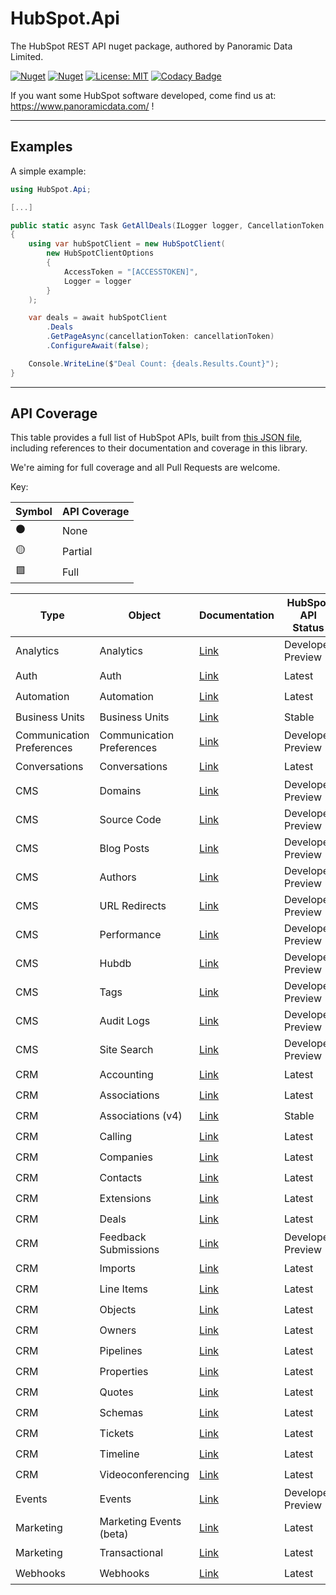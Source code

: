 # HubSpot.Api

The HubSpot REST API nuget package, authored by Panoramic Data Limited.

[![Nuget](https://img.shields.io/nuget/v/HubSpot.Api)](https://www.nuget.org/packages/HubSpot.Api/)
[![Nuget](https://img.shields.io/nuget/dt/HubSpot.Api)](https://www.nuget.org/packages/HubSpot.Api/)
[![License: MIT](https://img.shields.io/badge/License-MIT-yellow.svg)](https://opensource.org/licenses/MIT)
[![Codacy Badge](https://app.codacy.com/project/badge/Grade/59bb860a1129452d8211893953ec056f)](https://app.codacy.com/gh/panoramicdata/HubSpot.Api/dashboard?utm_source=github.com&amp;utm_medium=referral&amp;utm_content=panoramicdata/HubSpot.Api&amp;utm_campaign=Badge_grade)

If you want some HubSpot software developed, come find us at: https://www.panoramicdata.com/ !

---
## Examples

A simple example:

```c#
using HubSpot.Api;

[...]

public static async Task GetAllDeals(ILogger logger, CancellationToken cancellationToken)
{
	using var hubSpotClient = new HubSpotClient(
		new HubSpotClientOptions
		{
			AccessToken = "[ACCESSTOKEN]",
			Logger = logger
		}
	);

	var deals = await hubSpotClient
		.Deals
		.GetPageAsync(cancellationToken: cancellationToken)
		.ConfigureAwait(false);

	Console.WriteLine($"Deal Count: {deals.Results.Count}");
}
```
---
## API Coverage

This table provides a full list of HubSpot APIs, built from [this JSON file](https://api.hubspot.com/api-catalog-public/v1/apis), including references to their documentation and coverage in this library.

We're aiming for full coverage and all Pull Requests are welcome.

Key:

| Symbol | API Coverage |
| - | - |
| :black_circle: | None |
| :yellow_circle: | Partial |
| :green_square: | Full |


| Type | Object | Documentation | HubSpot API Status | Nuget Coverage |
| - | - | - | - | - |
| Analytics | Analytics | [Link](https://api.hubspot.com/api-catalog-public/v1/apis/events/v3/send) | Developer Preview | :black_circle: |
| Auth | Auth | [Link](https://api.hubspot.com/api-catalog-public/v1/apis/oauth/v1) | Latest | :black_circle: |
| Automation | Automation | [Link](https://api.hubspot.com/api-catalog-public/v1/apis/automation/v4/actions) | Latest | :black_circle: |
| Business Units | Business Units | [Link](https://api.hubspot.com/api-catalog-public/v1/apis/business-units/v3) | Stable | :black_circle: |
| Communication Preferences | Communication Preferences | [Link](https://api.hubspot.com/api-catalog-public/v1/apis/communication-preferences/v3) | Developer Preview | :black_circle: |
| Conversations | Conversations | [Link](https://api.hubspot.com/api-catalog-public/v1/apis/conversations/v3/visitor-identification) | Latest | :black_circle: |
| CMS | Domains | [Link](https://api.hubspot.com/api-catalog-public/v1/apis/cms/v3/domains) | Developer Preview | :yellow_circle: |
| CMS | Source Code | [Link](https://api.hubspot.com/api-catalog-public/v1/apis/cms/v3/source-code) | Developer Preview | :black_circle: |
| CMS | Blog Posts | [Link](https://api.hubspot.com/api-catalog-public/v1/apis/cms/v3/blogs/blog-posts) | Developer Preview | :black_circle: |
| CMS | Authors | [Link](https://api.hubspot.com/api-catalog-public/v1/apis/cms/v3/blogs/authors) | Developer Preview | :black_circle: |
| CMS | URL Redirects | [Link](https://api.hubspot.com/api-catalog-public/v1/apis/cms/v3/url-redirects) | Developer Preview | :black_circle: |
| CMS | Performance | [Link](https://api.hubspot.com/api-catalog-public/v1/apis/cms/v3/performance) | Developer Preview | :black_circle: |
| CMS | Hubdb | [Link](https://api.hubspot.com/api-catalog-public/v1/apis/cms/v3/hubdb) | Developer Preview | :black_circle: |
| CMS | Tags | [Link](https://api.hubspot.com/api-catalog-public/v1/apis/cms/v3/blogs/tags) | Developer Preview | :black_circle: |
| CMS | Audit Logs | [Link](https://api.hubspot.com/api-catalog-public/v1/apis/cms/v3/audit-logs) | Developer Preview | :black_circle: |
| CMS | Site Search | [Link](https://api.hubspot.com/api-catalog-public/v1/apis/cms/v3/site-search) | Developer Preview | :black_circle: |
| CRM | Accounting | [Link](https://api.hubspot.com/api-catalog-public/v1/apis/crm/v3/extensions/accounting) | Latest | :black_circle: |
| CRM | Associations | [Link](https://api.hubspot.com/api-catalog-public/v1/apis/crm/v3/associations) | Latest | :black_circle: |
| CRM | Associations (v4) | [Link](https://api.hubspot.com/api-catalog-public/v1/apis/crm/v4/associations) | Stable | :black_circle: |
| CRM | Calling | [Link](https://api.hubspot.com/api-catalog-public/v1/apis/crm/v3/extensions/calling) | Latest | :black_circle: |
| CRM | Companies | [Link](https://api.hubspot.com/api-catalog-public/v1/apis/crm/v3/objects/companies) | Latest | :yellow_circle: |
| CRM | Contacts | [Link](https://api.hubspot.com/api-catalog-public/v1/apis/crm/v3/objects/contacts) | Latest | :yellow_circle: |
| CRM | Extensions | [Link](https://api.hubspot.com/api-catalog-public/v1/apis/extensions/sales-objects/v1/object-types) | Latest | :black_circle: |
| CRM | Deals | [Link](https://api.hubspot.com/api-catalog-public/v1/apis/crm/v3/objects/deals) | Latest | :yellow_circle: |
| CRM | Feedback Submissions | [Link](https://api.hubspot.com/api-catalog-public/v1/apis/crm/v3/objects/feedback_submissions) | Developer Preview | :yellow_circle: |
| CRM | Imports | [Link](https://api.hubspot.com/api-catalog-public/v1/apis/crm/v3/imports) | Latest | :black_circle: |
| CRM | Line Items | [Link](https://api.hubspot.com/api-catalog-public/v1/apis/crm/v3/objects/line_items) | Latest | :yellow_circle: |
| CRM | Objects | [Link](https://api.hubspot.com/api-catalog-public/v1/apis/crm/v3/objects) | Latest | :black_circle: |
| CRM | Owners | [Link](https://api.hubspot.com/api-catalog-public/v1/apis/crm/v3/owners) | Latest | :black_circle: |
| CRM | Pipelines | [Link](https://api.hubspot.com/api-catalog-public/v1/apis/crm/v3/pipelines) | Latest | :black_circle: |
| CRM | Properties | [Link](https://api.hubspot.com/api-catalog-public/v1/apis/crm/v3/properties) | Latest | :black_circle: |
| CRM | Quotes | [Link](https://api.hubspot.com/api-catalog-public/v1/apis/crm/v3/objects/quotes) | Latest | :black_circle: |
| CRM | Schemas | [Link](https://api.hubspot.com/api-catalog-public/v1/apis/crm/v3/schemas) | Latest | :black_circle: |
| CRM | Tickets | [Link](https://api.hubspot.com/api-catalog-public/v1/apis/crm/v3/objects/tickets) | Latest | :yellow_circle: |
| CRM | Timeline | [Link](https://api.hubspot.com/api-catalog-public/v1/apis/crm/v3/timeline) | Latest | :black_circle: |
| CRM | Videoconferencing | [Link](https://api.hubspot.com/api-catalog-public/v1/apis/crm/v3/extensions/videoconferencing) | Latest | :black_circle: |
| Events | Events | [Link](https://api.hubspot.com/api-catalog-public/v1/apis/events/v3/events) | Developer Preview | :black_circle: |
| Marketing | Marketing Events (beta) | [Link](https://api.hubspot.com/api-catalog-public/v1/apis/marketing/v3/marketing-events-beta) | Latest | :black_circle: |
| Marketing | Transactional | [Link](https://api.hubspot.com/api-catalog-public/v1/apis/marketing/v3/transactional) | Latest | :black_circle: |
| Webhooks | Webhooks | [Link](https://api.hubspot.com/api-catalog-public/v1/apis/webhooks/v3) | Latest | :black_circle: |
 